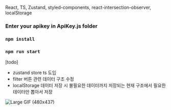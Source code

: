 React, TS, Zustand, styled-components, react-intersection-observer, localStorage
###  Enter your apikey in ApiKey.js folder
### `npm install`
### `npm run start`


[todo]
- zustand store ts 도입
- filter 버튼 관련 데이터 구조 수정
- localStorage 데이터 저장 시 불필요한 데이터까지 저장되는 현재 구조에서 필요한 데이터만 뽑아서 저장

  
![Large GIF (480x437)](https://github.com/moonchanghee/reactzustand/assets/56143212/b7377a75-66ec-454d-b553-d96c4f673e7f)
